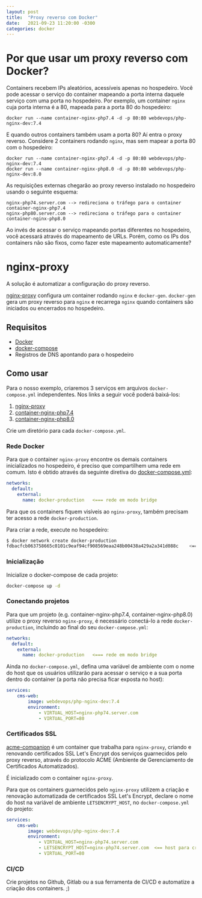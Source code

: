 ```yaml
---
layout: post
title:  "Proxy reverso com Docker"
date:   2021-09-23 11:20:00 -0300
categories: docker
---
```

# Por que usar um proxy reverso com Docker?

Containers recebem IPs aleatórios, acessíveis apenas no hospedeiro. Você pode acessar o serviço do container mapeando a porta interna daquele serviço com uma porta no hospedeiro. Por exemplo, um container `nginx` cuja porta interna é a 80, mapeada para a porta 80 do hospedeiro:

```
docker run --name container-nginx-php7.4 -d -p 80:80 webdevops/php-nginx-dev:7.4
```

E quando outros containers também usam a porta 80? Aí entra o proxy reverso. Considere 2 containers rodando `nginx`, mas sem mapear a porta 80 com o hospedeiro:

```
docker run --name container-nginx-php7.4 -d -p 80:80 webdevops/php-nginx-dev:7.4
docker run --name container-nginx-php8.0 -d -p 80:80 webdevops/php-nginx-dev:8.0
```

As requisições externas chegarão ao proxy reverso instalado no hospedeiro usando o seguinte esquema:

```
nginx-php74.server.com --> redireciona o tráfego para o container container-nginx-php7.4
nginx-php80.server.com --> redireciona o tráfego para o container container-nginx-php8.0
```

Ao invés de acessar o serviço mapeando portas diferentes no hospedeiro, você acessará através do mapeamento de URLs. Porém, como os IPs dos containers não são fixos, como fazer este mapeamento automaticamente?

# nginx-proxy

A solução é automatizar a configuração do proxy reverso. 

[nginx-proxy](https://github.com/nginx-proxy/nginx-proxy/) configura um container rodando `nginx` e `docker-gen`. `docker-gen` gera um proxy reverso para `nginx` e recarrega `nginx` quando containers são iniciados ou encerrados no hospedeiro.

## Requisitos

* [Docker](https://docs.docker.com/engine/install/ubuntu/)
* [docker-compose](https://docs.docker.com/compose/install/)
* Registros de DNS apontando para o hospedeiro

## Como usar

Para o nosso exemplo, criaremos 3 serviços em arquivos `docker-compose.yml` independentes. Nos links a seguir você poderá baixá-los:

1. [nginx-proxy](https://gist.github.com/mbamarante/191aafb04e48021627bb517d5f1ef745)
2. [container-nginx-php7.4](https://gist.github.com/mbamarante/14553bd1561fcd7bb83b477537a50f64)
3. [container-nginx-php8.0](https://gist.github.com/mbamarante/21ae9853e1912d23d90b07f14b80c98c)

Crie um diretório para cada `docker-compose.yml`.

### Rede Docker

Para que o container `nginx-proxy` encontre os demais containers inicializados no hospedeiro, é preciso que compartilhem uma rede em comum. Isto é obtido através da seguinte diretiva do [docker-compose.yml](docker-compose.yml):

```yaml
networks:
  default:
    external:
      name: docker-production   <=== rede em modo bridge
```

Para que os containers fiquem visíveis ao `nginx-proxy`, também precisam ter acesso a rede `docker-production`.

Para criar a rede, execute no hospedeiro:

```bash
$ docker network create docker-production
fdbacfcb063758665c0101c9eaf94cf908569eaa248b00438a429a2a341d088c    <=== identificador da rede criada
```

### Inicialização

Inicialize o docker-compose de cada projeto:

```bash
docker-compose up -d
```

### Conectando projetos

Para que um projeto (e.g. container-nginx-php7.4, container-nginx-php8.0) utilize o proxy reverso `nginx-proxy`, é necessário conectá-lo a rede `docker-production`, incluindo ao final do seu `docker-compose.yml`:

```yaml
networks:
  default:
    external:
      name: docker-production   <=== rede em modo bridge
```

Ainda no `docker-compose.yml`, defina uma variável de ambiente com o nome do host que os usuários utilizarão para acessar o serviço e a sua porta dentro do container (a porta não precisa ficar exposta no host):

```yaml
services:
    cms-web:
        image: webdevops/php-nginx-dev:7.4
        environment:
            - VIRTUAL_HOST=nginx-php74.server.com
            - VIRTUAL_PORT=80
```

### Certificados SSL

[acme-companion](https://github.com/nginx-proxy/acme-companion) é um container que trabalha para `nginx-proxy`, criando e renovando certificados SSL Let's Encrypt dos serviços guarnecidos pelo proxy reverso, através do protocolo ACME (Ambiente de Gerenciamento de Certificados Automatizados).

É inicializado com o container `nginx-proxy`.

Para que os containers guarnecidos pelo `nginx-proxy` utilizem a criação e renovação automatizada de certificados SSL Let's Encrypt, declare o nome do host na variável de ambiente `LETSENCRYPT_HOST`, no `docker-compose.yml` do projeto:

```yaml
services:
    cms-web:
        image: webdevops/php-nginx-dev:7.4
        environment:
            - VIRTUAL_HOST=nginx-php74.server.com
            - LETSENCRYPT_HOST=nginx-php74.server.com  <== host para criação ou renovação do certificado SSL
            - VIRTUAL_PORT=80
```

### CI/CD

Crie projetos no Github, Gitlab ou a sua ferramenta de CI/CD e automatize a criação dos containers. ;)
